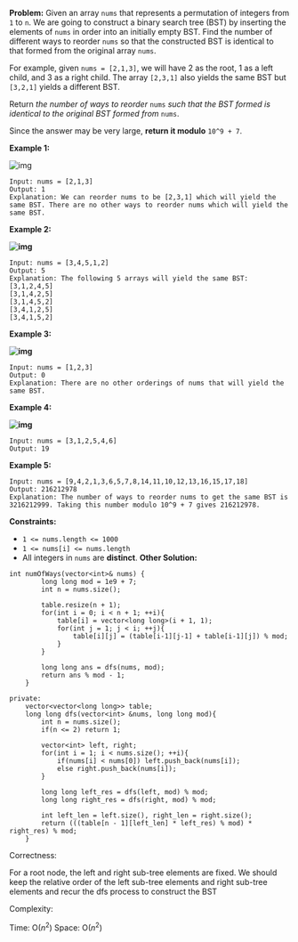 **Problem:**
Given an array `nums` that represents a permutation of integers from `1` to `n`. We are going to construct a binary search tree (BST) by inserting the elements of `nums` in order into an initially empty BST. Find the number of different ways to reorder `nums` so that the constructed BST is identical to that formed from the original array `nums`.

For example, given `nums = [2,1,3]`, we will have 2 as the root, 1 as a left child, and 3 as a right child. The array `[2,3,1]` also yields the same BST but `[3,2,1]` yields a different BST.

Return *the number of ways to reorder* `nums` *such that the BST formed is identical to the original BST formed from* `nums`.

Since the answer may be very large, **return it modulo** `10^9 + 7`.

 

**Example 1:**

![img](https://assets.leetcode.com/uploads/2020/08/12/bb.png)

```
Input: nums = [2,1,3]
Output: 1
Explanation: We can reorder nums to be [2,3,1] which will yield the same BST. There are no other ways to reorder nums which will yield the same BST.
```

**Example 2:**

**![img](https://assets.leetcode.com/uploads/2020/08/12/ex1.png)**

```
Input: nums = [3,4,5,1,2]
Output: 5
Explanation: The following 5 arrays will yield the same BST: 
[3,1,2,4,5]
[3,1,4,2,5]
[3,1,4,5,2]
[3,4,1,2,5]
[3,4,1,5,2]
```

**Example 3:**

**![img](https://assets.leetcode.com/uploads/2020/08/12/ex4.png)**

```
Input: nums = [1,2,3]
Output: 0
Explanation: There are no other orderings of nums that will yield the same BST.
```

**Example 4:**

**![img](https://assets.leetcode.com/uploads/2020/08/12/abc.png)**

```
Input: nums = [3,1,2,5,4,6]
Output: 19
```

**Example 5:**

```
Input: nums = [9,4,2,1,3,6,5,7,8,14,11,10,12,13,16,15,17,18]
Output: 216212978
Explanation: The number of ways to reorder nums to get the same BST is 3216212999. Taking this number modulo 10^9 + 7 gives 216212978.
```

 

**Constraints:**

- `1 <= nums.length <= 1000`
- `1 <= nums[i] <= nums.length`
- All integers in `nums` are **distinct**.
**Other Solution:**
```
int numOfWays(vector<int>& nums) {
        long long mod = 1e9 + 7;
		int n = nums.size();
        
        table.resize(n + 1);
        for(int i = 0; i < n + 1; ++i){
            table[i] = vector<long long>(i + 1, 1);
            for(int j = 1; j < i; ++j){
                table[i][j] = (table[i-1][j-1] + table[i-1][j]) % mod;
            }
        }
        
        long long ans = dfs(nums, mod);
        return ans % mod - 1;
    }
    
private:
    vector<vector<long long>> table;
    long long dfs(vector<int> &nums, long long mod){
        int n = nums.size();
        if(n <= 2) return 1;
        
        vector<int> left, right;
        for(int i = 1; i < nums.size(); ++i){
            if(nums[i] < nums[0]) left.push_back(nums[i]);
            else right.push_back(nums[i]);
        }
		
        long long left_res = dfs(left, mod) % mod;
        long long right_res = dfs(right, mod) % mod;
		
		int left_len = left.size(), right_len = right.size();
        return (((table[n - 1][left_len] * left_res) % mod) * right_res) % mod;
    }
```
Correctness:

For a root node, the left and right sub-tree elements are fixed. We should keep the relative order of the left sub-tree elements and right sub-tree elements and recur the dfs process to construct the BST

Complexity:

Time: O($n^2$)
Space: O($n^2$)